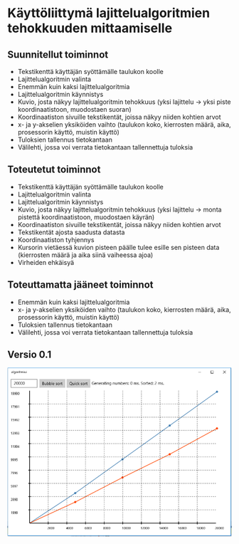 # Käyttöliittymä lajittelualgoritmien tehokkuuden mittaamiselle

## Suunnitellut toiminnot

* Tekstikenttä käyttäjän syöttämälle taulukon koolle
* Lajittelualgoritmin valinta
* Enemmän kuin kaksi lajittelualgoritmia
* Lajittelualgoritmin käynnistys
* Kuvio, josta näkyy lajittelualgoritmin tehokkuus (yksi lajittelu -> yksi piste koordinaatistoon, muodostaen suoran)
* Koordinaatiston sivuille tekstikentät, joissa näkyy niiden kohtien arvot
* x- ja y-akselien yksiköiden vaihto (taulukon koko, kierrosten määrä, aika, prosessorin käyttö, muistin käyttö)
* Tuloksien tallennus tietokantaan
* Välilehti, jossa voi verrata tietokantaan tallennettuja tuloksia

## Toteutetut toiminnot

* Tekstikenttä käyttäjän syöttämälle taulukon koolle
* Lajittelualgoritmin valinta
* Lajittelualgoritmin käynnistys
* Kuvio, josta näkyy lajittelualgoritmin tehokkuus (yksi lajittelu -> monta pistettä koordinaatistoon, muodostaen käyrän)
* Koordinaatiston sivuille tekstikentät, joissa näkyy niiden kohtien arvot
* Tekstikentät ajosta saadusta datasta
* Koordinaatiston tyhjennys
* Kursorin vietäessä kuvion pisteen päälle tulee esille sen pisteen data (kierrosten määrä ja aika siinä vaiheessa ajoa)
* Virheiden ehkäisyä

## Toteuttamatta jääneet toiminnot

* Enemmän kuin kaksi lajittelualgoritmia
* x- ja y-akselien yksiköiden vaihto (taulukon koko, kierrosten määrä, aika, prosessorin käyttö, muistin käyttö)
* Tuloksien tallennus tietokantaan
* Välilehti, jossa voi verrata tietokantaan tallennettuja tuloksia

## Versio 0.1

![asd](/01.PNG)
